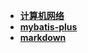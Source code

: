 - **[计算机网络](https://bin-sites.pages.dev/net/%E8%AE%A1%E7%AE%97%E6%9C%BA%E7%BD%91%E7%BB%9C)**
- **[mybatis-plus](https://bin-sites.pages.dev/mp)**
- **[markdown](https://bin-sites.pages.dev/markdown-doc/markdown-learn)**